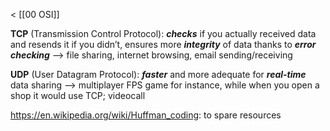 < [[00 OSI]]

**TCP** (Transmission Control Protocol): ***checks*** if you actually received data and resends it if you didn’t, ensures more ***integrity*** of data thanks to ***error checking***
--> file sharing, internet browsing, email sending/receiving

**UDP** (User Datagram Protocol): ***faster*** and more adequate for ***real-time*** data sharing
--> multiplayer FPS game for instance, while when you open a shop it would use TCP; videocall


https://en.wikipedia.org/wiki/Huffman_coding: to spare resources